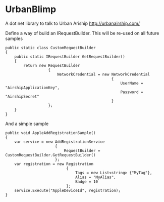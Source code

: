 UrbanBlimp
==========

A dot net library to talk to Urban Ariship http://urbanairship.com/

Define a way of build an IRequestBuilder. This will be re-used on all future samples

    public static class CustomRequestBuilder
    {
        public static IRequestBuilder GetRequestBuilder()
        {
            return new RequestBuilder
                       {
                           NetworkCredential = new NetworkCredential
                                                   {
                                                       UserName = "AirshipApplicationKey",
                                                       Password = "AirshipSecret"
                                                   }
                       };
        }
    }
    
And a simple sample

    public void AppleAddRegistrationSample()
    {
        var service = new AddRegistrationService
                          {
                              RequestBuilder = CustomRequestBuilder.GetRequestBuilder()
                          };
        var registration = new Registration
                               {
                                   Tags = new List<string> {"MyTag"},
                                   Alias = "MyAlias",
                                   Badge = 10
                               };
        service.Execute("AppleDeviceId", registration);
    }